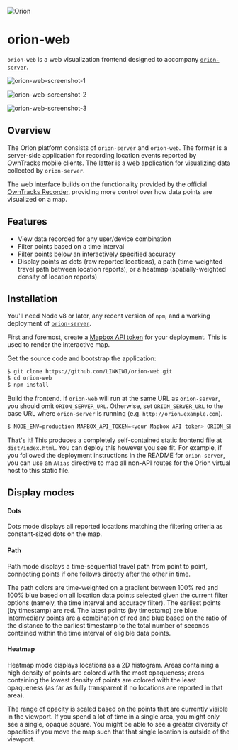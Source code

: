 ![Orion](https://static.kevinlin.info/files/orion-banner.png)

# orion-web

`orion-web` is a web visualization frontend designed to accompany [`orion-server`](https://github.com/LINKIWI/orion-server).

![orion-web-screenshot-1](https://static.kevinlin.info/files/orion-web-screenshot-1.png)

![orion-web-screenshot-2](https://static.kevinlin.info/files/orion-web-screenshot-2.png)

![orion-web-screenshot-3](https://static.kevinlin.info/files/orion-web-screenshot-3.png)

## Overview

The Orion platform consists of `orion-server` and `orion-web`. The former is a server-side application for recording location events reported by OwnTracks mobile clients. The latter is a web application for visualizing data collected by `orion-server`.

The web interface builds on the functionality provided by the official [OwnTracks Recorder](https://github.com/owntracks/recorder), providing more control over how data points are visualized on a map.

## Features

* View data recorded for any user/device combination
* Filter points based on a time interval
* Filter points below an interactively specified accuracy
* Display points as dots (raw reported locations), a path (time-weighted travel path between location reports), or a heatmap (spatially-weighted density of location reports)

## Installation

You'll need Node v8 or later, any recent version of `npm`, and a working deployment of [`orion-server`](https://github.com/LINKIWI/orion-server).

First and foremost, create a [Mapbox API token](https://www.mapbox.com/help/how-access-tokens-work/) for your deployment. This is used to render the interactive map.

Get the source code and bootstrap the application:

```bash
$ git clone https://github.com/LINKIWI/orion-web.git
$ cd orion-web
$ npm install
```

Build the frontend. If `orion-web` will run at the same URL as `orion-server`, you should omit `ORION_SERVER_URL`. Otherwise, set `ORION_SERVER_URL` to the base URL where `orion-server` is running (e.g. `http://orion.example.com`).

```bash
$ NODE_ENV=production MAPBOX_API_TOKEN=<your Mapbox API token> ORION_SERVER_URL=<base URL where the server is hosted> npm run build
```

That's it! This produces a completely self-contained static frontend file at `dist/index.html`. You can deploy this however you see fit. For example, if you followed the deployment instructions in the README for `orion-server`, you can use an `Alias` directive to map all non-API routes for the Orion virtual host to this static file.

## Display modes

#### Dots

Dots mode displays all reported locations matching the filtering criteria as constant-sized dots on the map.

#### Path

Path mode displays a time-sequential travel path from point to point, connecting points if one follows directly after the other in time.

The path colors are time-weighted on a gradient between 100% red and 100% blue based on all location data points selected given the current filter options (namely, the time interval and accuracy filter). The earliest points (by timestamp) are red. The latest points (by timestamp) are blue. Intermediary points are a combination of red and blue based on the ratio of the distance to the earliest timestamp to the total number of seconds contained within the time interval of eligible data points.

#### Heatmap

Heatmap mode displays locations as a 2D histogram. Areas containing a high density of points are colored with the most opaqueness; areas containing the lowest density of points are colored with the least opaqueness (as far as fully transparent if no locations are reported in that area).

The range of opacity is scaled based on the points that are currently visible in the viewport. If you spend a lot of time in a single area, you might only see a single, opaque square. You might be able to see a greater diversity of opacities if you move the map such that that single location is outside of the viewport.
